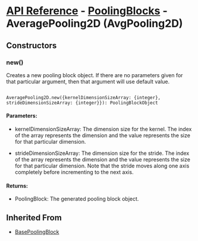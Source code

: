 # [API Reference](../../API.md) - [PoolingBlocks](../PoolingBlocks.md) - AveragePooling2D (AvgPooling2D)

## Constructors

### new()

Creates a new pooling block object. If there are no parameters given for that particular argument, then that argument will use default value.

```

AveragePooling2D.new({kernelDimensionSizeArray: {integer}, strideDimensionSizeArray: {integer}}): PoolingBlockObject

```

#### Parameters:

* kernelDimensionSizeArray: The dimension size for the kernel. The index of the array represents the dimension and the value represents the size for that particular dimension. 

* strideDimensionSizeArray: The dimension size for the stride. The index of the array represents the dimension and the value represents the size for that particular dimension. Note that the stride moves along one axis completely before incrementing to the next axis.

#### Returns:

* PoolingBlock: The generated pooling block object.

## Inherited From

* [BasePoolingBlock](BasePoolingBlock.md)
